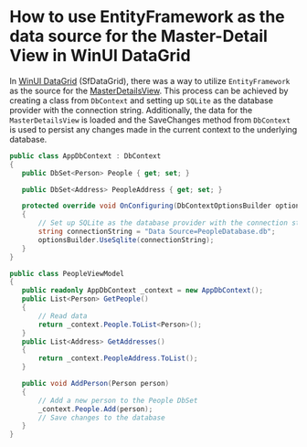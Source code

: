 # How to use EntityFramework as the data source for the Master-Detail View in WinUI DataGrid

In [WinUI DataGrid](https://help.syncfusion.com/cr/winui/Syncfusion.UI.Xaml.DataGrid.SfDataGrid.html) (SfDataGrid), there was a way to utilize `EntityFramework` as the source for the  [MasterDetailsView](https://help.syncfusion.com/winui/datagrid/master-details-view). This process can be achieved by creating a class from `DbContext` and setting up `SQLite` as the database provider with the connection string. Additionally, the data for the `MasterDetailsView` is loaded and the SaveChanges method from `DbContext` is used to persist any changes made in the current context to the underlying database.
 ```C#
public class AppDbContext : DbContext
{
    public DbSet<Person> People { get; set; }

    public DbSet<Address> PeopleAddress { get; set; }

    protected override void OnConfiguring(DbContextOptionsBuilder optionsBuilder)
    {
        // Set up SQLite as the database provider with the connection string.
        string connectionString = "Data Source=PeopleDatabase.db";
        optionsBuilder.UseSqlite(connectionString);
    }
}

public class PeopleViewModel
{
    public readonly AppDbContext _context = new AppDbContext();
    public List<Person> GetPeople()
    {
        // Read data 
        return _context.People.ToList<Person>();
    }
    public List<Address> GetAddresses()
    {
        return _context.PeopleAddress.ToList();
    }

    public void AddPerson(Person person)
    {
        // Add a new person to the People DbSet
        _context.People.Add(person);
        // Save changes to the database
    } 
} 
 ```

